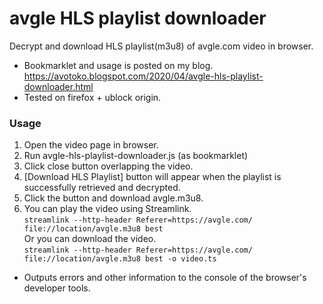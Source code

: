 # avgle HLS playlist downloader
Decrypt and download HLS playlist(m3u8) of avgle.com video in browser.
* Bookmarklet and usage is posted on my blog. https://avotoko.blogspot.com/2020/04/avgle-hls-playlist-downloader.html
* Tested on firefox + ublock origin. 
### Usage ###
1. Open the video page in browser.
2. Run avgle-hls-playlist-downloader.js (as bookmarklet)
3. Click close button overlapping the video.
4. [Download HLS Playlist] button will appear when the playlist is successfully retrieved and decrypted.
5. Click the button and download avgle.m3u8.
5. You can play the video using Streamlink.  
`streamlink --http-header Referer=https://avgle.com/ file://location/avgle.m3u8 best`  
Or you can download the video.  
`streamlink --http-header Referer=https://avgle.com/ file://location/avgle.m3u8 best -o video.ts`  

* Outputs errors and other information to the console of the browser's developer tools.  


